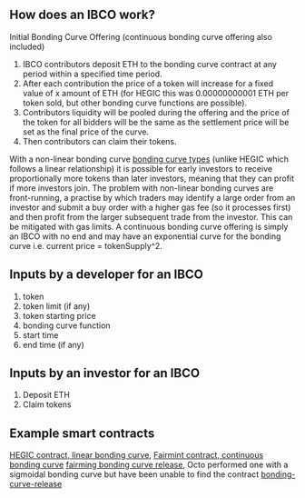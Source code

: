 ## How does an IBCO work?

Initial Bonding Curve Offering (continuous bonding curve offering also included)

1. IBCO contributors deposit ETH to the bonding curve contract at any period within a specified time period.
2. After each contribution the price of a token will increase for a fixed value of x amount of ETH (for HEGIC this was 0.00000000001 ETH per token sold, but other bonding curve functions are possible).
3. Contributors liquidity will be pooled during the offering and the price of the token for all bidders will be the same as the settlement price will be set as the final price of the curve.
4. Then contributors can claim their tokens.

With a non-linear bonding curve [bonding curve types](https://medium.com/linum-labs/intro-to-bonding-curves-and-shapes-bf326bc4e11a) (unlike HEGIC which follows a linear relationship) it is possible for early investors to receive proportionally more tokens than later investors, meaning that they can profit if more investors join.
The problem with non-linear bonding curves are front-running, a practise by which traders may identify a large order from an investor and submit a buy order with a higher gas fee (so it processes first) and then profit from the larger subsequent trade from the investor. This can be mitigated with gas limits.
A continuous bonding curve offering is simply an IBCO with no end and may have an exponential curve for the bonding curve i.e. current price = tokenSupply^2.

## Inputs by a developer for an IBCO

1. token
2. token limit (if any)
3. token starting price
4. bonding curve function
5. start time
5. end time (if any)


## Inputs by an investor for an IBCO

1. Deposit ETH
2. Claim tokens

## Example smart contracts

[HEGIC contract, linear bonding curve](https://github.com/hegic/initial-bonding-curve-offering/blob/master/contracts/InitialOffering/HegicInitialOffering.sol), 
[Fairmint contract, continuous bonding curve](https://github.com/Fairmint/c-org/blob/master/contracts/ContinuousOffering.sol) [fairming bonding curve release](https://medium.com/fairmint/fairmint-releases-its-bonding-curve-contract-in-open-source-1d142b9baaa8),
Octo performed one with a sigmoidal bonding curve but have been unable to find the contract [bonding-curve-release](https://octo.fi/blog/bond-curve-sale)
